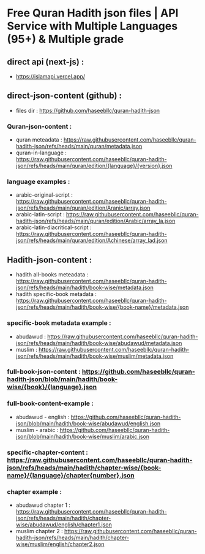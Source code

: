 # Free Quran Hadith json files | API Service with Multiple Languages (95+) & Multiple grade

## direct api (next-js) :
- https://islamapi.vercel.app/

##  direct-json-content (github) : 
- files dir :  https://github.com/haseebllc/quran-hadith-json
 
### Quran-json-content : 
- quran meteadata : https://raw.githubusercontent.com/haseebllc/quran-hadith-json/refs/heads/main/quran/metadata.json
- quran-in-language : https://raw.githubusercontent.com/haseebllc/quran-hadith-json/refs/heads/main/quran/edition/{language}/{version}.json
### language examples :
- arabic-original-script : https://raw.githubusercontent.com/haseebllc/quran-hadith-json/refs/heads/main/quran/edition/Aranic/array.json
- arabic-latin-script : https://raw.githubusercontent.com/haseebllc/quran-hadith-json/refs/heads/main/quran/edition/Arabic/array_la.json
- arabic-latin-diacritical-script : https://raw.githubusercontent.com/haseebllc/quran-hadith-json/refs/heads/main/quran/edition/Achinese/array_lad.json

## Hadith-json-content :
- hadith all-books meteadata : https://raw.githubusercontent.com/haseebllc/quran-hadith-json/refs/heads/main/hadith/book-wise/metadata.json
- hadith specific-book metadata : https://raw.githubusercontent.com/haseebllc/quran-hadith-json/refs/heads/main/hadith/book-wise/{book-name}/metadata.json
### specific-book metadata example :
- abudawud : https://raw.githubusercontent.com/haseebllc/quran-hadith-json/refs/heads/main/hadith/book-wise/abudawud/metadata.json
- muslim : https://raw.githubusercontent.com/haseebllc/quran-hadith-json/refs/heads/main/hadith/book-wise/muslim/metadata.json
### full-book-json-content : https://github.com/haseebllc/quran-hadith-json/blob/main/hadith/book-wise/{book}/{language}.json
### full-book-content-example :
- abudawud - english : https://github.com/haseebllc/quran-hadith-json/blob/main/hadith/book-wise/abudawud/english.json
- muslim - arabic : https://github.com/haseebllc/quran-hadith-json/blob/main/hadith/book-wise/muslim/arabic.json
### specific-chapter-content : https://raw.githubusercontent.com/haseebllc/quran-hadith-json/refs/heads/main/hadith/chapter-wise/{book-name}/{language}/chapter{number}.json
### chapter example :
- abudawud chapter 1 : https://raw.githubusercontent.com/haseebllc/quran-hadith-json/refs/heads/main/hadith/chapter-wise/abudawud/english/chapter1.json
- muslim chapter 2 : https://raw.githubusercontent.com/haseebllc/quran-hadith-json/refs/heads/main/hadith/chapter-wise/muslim/english/chapter2.json






